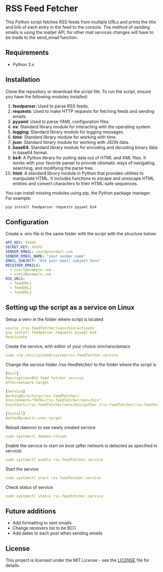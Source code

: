 # RSS Feed Fetcher

This Python script fetches RSS feeds from multiple URLs and prints the title and link of each entry in the feed to the console.
The method of sending emails is using the mailjet API, for other mail services changes will have to be made to the send_email function.

## Requirements

- Python 3.x

## Installation

Clone the repository or download the script file.
To run the script, ensure you have the following modules installed:

01. **feedparser**: Used to parse RSS feeds.
02. **requests**: Used to make HTTP requests for fetching feeds and sending emails.
03. **pyyaml**: Used to parse YAML configuration files.
04. **os**: Standard library module for interacting with the operating system.
05. **logging**: Standard library module for logging messages.
06. **time**: Standard library module for working with time.
07. **json**: Standard library module for working with JSON data.
08. **base64**: Standard library module for encoding and decoding binary data in base64 format.
09. **bs4**: A Python library for pulling data out of HTML and XML files. It works with your favorite parser to provide idiomatic ways of navigating, searching, and modifying the parse tree.
10. **html**: A standard library module in Python that provides utilities to manipulate HTML. It includes functions to escape and unescape HTML entities and convert characters to their HTML-safe sequences.

You can install missing modules using pip, the Python package manager. For example:

```bash
pip install feedparser requests pyyaml bs4
```

## Configuration

Create a .env file in the same folder with the script with the structure below:
```yaml
API_KEY: XXXXX
SECRET_KEY: XXXXX
SENDER_EMAIL: user@yourmail.com
SENDER_EMAIL_NAME: "your sender name"
EMAIL_SUBJECT: "Put your email subject here"
RECEIVER_EMAILS:
  - user1@example.com
  - user2@example.com
RSS_URLS:
  - feedURL1
  - feedURL2
  - feedURL3
```
## Setting up the script as a service on Linux
Setup a venv in the folder where script is located
```yaml
source /rss-feedfetcher/venv/bin/activate
pip install feedparser requests pyyaml bs4
deactivate
```
Create the service, with editor of your choice vim/nano/emacs
```yaml
sudo vim /etc/systemd/system/rss-feedfetcher.service
```

Change the service folder /rss-feedfetcher/ to the folder where the script is
```yaml
[Unit]
Description=RSS feed fetcher service
After=network.target

[Service]
WorkingDirectory=/rss-feedfetcher/
Environment="PATH=/rss-feedfetcher/venv/bin"
ExecStart=/rss-feedfetcher/venv/bin/python /rss-feedfetcher/rss-feedfetcher.py

[Install]
WantedBy=multi-user.target
```

Reload daemon to see newly created service
```yaml
sudo systemctl daemon-reload
```
Enable the service to start on boot (after network is detected as specified in service)
```yaml
sudo systemctl enable rss-feedfetcher.service
```
Start the service
```yaml
sudo systemctl start rss-feedfetcher.service
```
Check status of service
```yaml
sudo systemctl status rss-feedfetcher.service
```

## Future additions
- Add formatting to sent emails
- Change receivers list to be BCC
- Add dates to each post when sending emails

## License

This project is licensed under the MIT License - see the [LICENSE](LICENSE) file for details.

